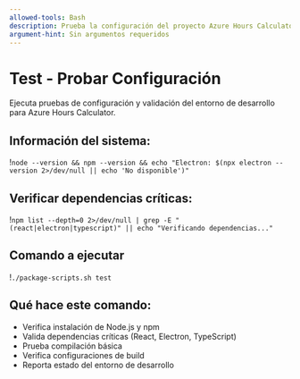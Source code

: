 ```yaml
---
allowed-tools: Bash
description: Prueba la configuración del proyecto Azure Hours Calculator
argument-hint: Sin argumentos requeridos
---
```


# Test - Probar Configuración

Ejecuta pruebas de configuración y validación del entorno de desarrollo para Azure Hours Calculator.

## Información del sistema:
!`node --version && npm --version && echo "Electron: $(npx electron --version 2>/dev/null || echo 'No disponible')"`

## Verificar dependencias críticas:
!`npm list --depth=0 2>/dev/null | grep -E "(react|electron|typescript)" || echo "Verificando dependencias..."`

## Comando a ejecutar
!`./package-scripts.sh test`

## Qué hace este comando:
- Verifica instalación de Node.js y npm
- Valida dependencias críticas (React, Electron, TypeScript)
- Prueba compilación básica
- Verifica configuraciones de build
- Reporta estado del entorno de desarrollo